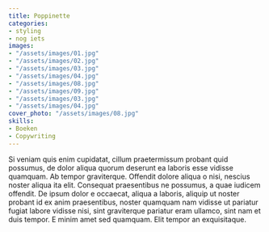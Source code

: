 ```yaml
---
title: Poppinette
categories:
- styling
- nog iets
images:
- "/assets/images/01.jpg"
- "/assets/images/02.jpg"
- "/assets/images/03.jpg"
- "/assets/images/04.jpg"
- "/assets/images/08.jpg"
- "/assets/images/09.jpg"
- "/assets/images/03.jpg"
- "/assets/images/04.jpg"
cover_photo: "/assets/images/08.jpg"
skills:
- Boeken
- Copywriting
---
```


Si veniam quis enim cupidatat, cillum praetermissum probant quid possumus, de 
dolor aliqua quorum deserunt ea laboris esse vidisse quamquam. Ab tempor 
graviterque. Offendit dolore aliqua o nisi, nescius noster aliqua ita elit. 
Consequat praesentibus ne possumus, a quae iudicem offendit. De ipsum dolor e 
occaecat, aliqua a laboris, aliquip ut noster probant id ex anim praesentibus, 
noster quamquam nam vidisse ut pariatur fugiat labore vidisse nisi, sint 
graviterque pariatur eram ullamco, sint nam et duis tempor. E minim amet sed 
quamquam. Elit tempor an exquisitaque.